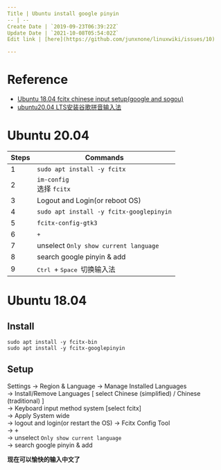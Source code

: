 ```yaml
---
Title | Ubuntu install google pinyin
-- | --
Create Date | `2019-09-23T06:39:22Z`
Update Date | `2021-10-08T05:54:02Z`
Edit link | [here](https://github.com/junxnone/linuxwiki/issues/10)

---
```

# Reference
- [Ubuntu 18.04 fcitx chinese input setup(google and sogou)](http://blog.zedyeung.com/2018/08/05/Ubuntu-18-04-fcitx-chinese-input-setup-google-and-sogou/)
- [ubuntu20.04 LTS安装谷歌拼音输入法](https://blog.csdn.net/kan2016/article/details/105735645/)


# Ubuntu 20.04

Steps | Commands
-- | --
1 | `sudo apt install -y fcitx`
2 | `im-config`<br> 选择 `fcitx`
3 | Logout and Login(or reboot OS)
4 | `sudo apt install -y fcitx-googlepinyin`
5 | `fcitx-config-gtk3`
6 | <kbd> + </kbd>
7 | unselect `Only show current language`
8 | search google pinyin & add
9 | <kbd> Ctrl </kbd> + <kbd> Space </kbd> 切换输入法

# Ubuntu 18.04
## Install

```
sudo apt install -y fcitx-bin
sudo apt install -y fcitx-googlepinyin
```

## Setup

Settings -> Region & Language -> Manage Installed Languages  
-> Install/Remove Languages [ select Chinese (simplified) / Chinese (traditional) ]   
-> Keyboard input method system [select  fcitx]   
-> Apply System wide  
-> logout and login(or restart the OS)
-> Fcitx Config Tool  
-> <kbd> + </kbd>  
-> unselect `Only show current language`  
-> search google pinyin  & add  

**现在可以愉快的输入中文了**



